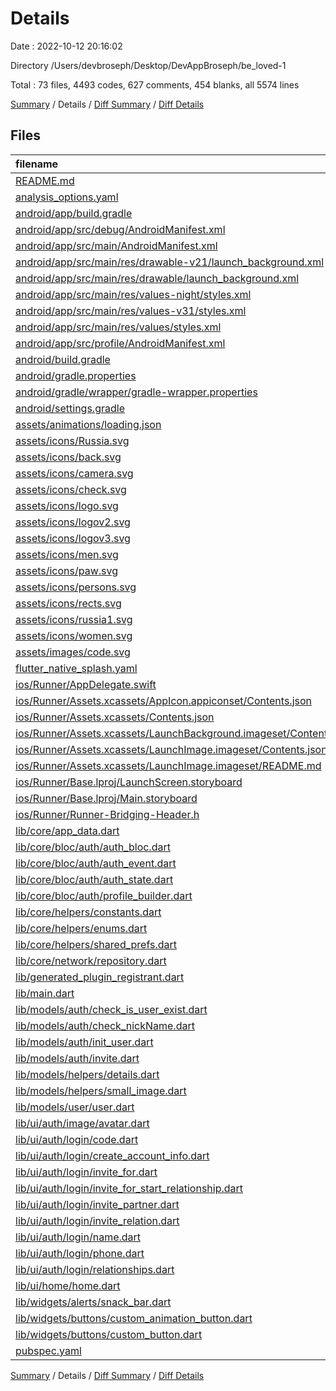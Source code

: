 # Details

Date : 2022-10-12 20:16:02

Directory /Users/devbroseph/Desktop/DevAppBroseph/be_loved-1

Total : 73 files,  4493 codes, 627 comments, 454 blanks, all 5574 lines

[Summary](results.md) / Details / [Diff Summary](diff.md) / [Diff Details](diff-details.md)

## Files
| filename | language | code | comment | blank | total |
| :--- | :--- | ---: | ---: | ---: | ---: |
| [README.md](/README.md) | Markdown | 10 | 0 | 7 | 17 |
| [analysis_options.yaml](/analysis_options.yaml) | YAML | 3 | 23 | 4 | 30 |
| [android/app/build.gradle](/android/app/build.gradle) | Groovy | 54 | 5 | 13 | 72 |
| [android/app/src/debug/AndroidManifest.xml](/android/app/src/debug/AndroidManifest.xml) | XML | 4 | 4 | 1 | 9 |
| [android/app/src/main/AndroidManifest.xml](/android/app/src/main/AndroidManifest.xml) | XML | 30 | 6 | 3 | 39 |
| [android/app/src/main/res/drawable-v21/launch_background.xml](/android/app/src/main/res/drawable-v21/launch_background.xml) | XML | 9 | 0 | 1 | 10 |
| [android/app/src/main/res/drawable/launch_background.xml](/android/app/src/main/res/drawable/launch_background.xml) | XML | 9 | 0 | 1 | 10 |
| [android/app/src/main/res/values-night/styles.xml](/android/app/src/main/res/values-night/styles.xml) | XML | 9 | 9 | 1 | 19 |
| [android/app/src/main/res/values-v31/styles.xml](/android/app/src/main/res/values-v31/styles.xml) | XML | 13 | 7 | 1 | 21 |
| [android/app/src/main/res/values/styles.xml](/android/app/src/main/res/values/styles.xml) | XML | 12 | 9 | 1 | 22 |
| [android/app/src/profile/AndroidManifest.xml](/android/app/src/profile/AndroidManifest.xml) | XML | 4 | 4 | 1 | 9 |
| [android/build.gradle](/android/build.gradle) | Groovy | 27 | 0 | 5 | 32 |
| [android/gradle.properties](/android/gradle.properties) | Properties | 3 | 0 | 1 | 4 |
| [android/gradle/wrapper/gradle-wrapper.properties](/android/gradle/wrapper/gradle-wrapper.properties) | Properties | 5 | 0 | 1 | 6 |
| [android/settings.gradle](/android/settings.gradle) | Groovy | 8 | 0 | 4 | 12 |
| [assets/animations/loading.json](/assets/animations/loading.json) | JSON | 1 | 0 | 0 | 1 |
| [assets/icons/Russia.svg](/assets/icons/Russia.svg) | XML | 17 | 0 | 1 | 18 |
| [assets/icons/back.svg](/assets/icons/back.svg) | XML | 3 | 0 | 1 | 4 |
| [assets/icons/camera.svg](/assets/icons/camera.svg) | XML | 3 | 0 | 1 | 4 |
| [assets/icons/check.svg](/assets/icons/check.svg) | XML | 11 | 0 | 1 | 12 |
| [assets/icons/logo.svg](/assets/icons/logo.svg) | XML | 4 | 0 | 1 | 5 |
| [assets/icons/logov2.svg](/assets/icons/logov2.svg) | XML | 4 | 0 | 1 | 5 |
| [assets/icons/logov3.svg](/assets/icons/logov3.svg) | XML | 4 | 0 | 1 | 5 |
| [assets/icons/men.svg](/assets/icons/men.svg) | XML | 3 | 0 | 1 | 4 |
| [assets/icons/paw.svg](/assets/icons/paw.svg) | XML | 3 | 0 | 1 | 4 |
| [assets/icons/persons.svg](/assets/icons/persons.svg) | XML | 3 | 0 | 1 | 4 |
| [assets/icons/rects.svg](/assets/icons/rects.svg) | XML | 3 | 0 | 1 | 4 |
| [assets/icons/russia1.svg](/assets/icons/russia1.svg) | XML | 10 | 0 | 1 | 11 |
| [assets/icons/women.svg](/assets/icons/women.svg) | XML | 3 | 0 | 1 | 4 |
| [assets/images/code.svg](/assets/images/code.svg) | XML | 10 | 0 | 1 | 11 |
| [flutter_native_splash.yaml](/flutter_native_splash.yaml) | YAML | 5 | 110 | 17 | 132 |
| [ios/Runner/AppDelegate.swift](/ios/Runner/AppDelegate.swift) | Swift | 12 | 0 | 2 | 14 |
| [ios/Runner/Assets.xcassets/AppIcon.appiconset/Contents.json](/ios/Runner/Assets.xcassets/AppIcon.appiconset/Contents.json) | JSON | 80 | 0 | 1 | 81 |
| [ios/Runner/Assets.xcassets/Contents.json](/ios/Runner/Assets.xcassets/Contents.json) | JSON | 6 | 0 | 1 | 7 |
| [ios/Runner/Assets.xcassets/LaunchBackground.imageset/Contents.json](/ios/Runner/Assets.xcassets/LaunchBackground.imageset/Contents.json) | JSON | 21 | 0 | 1 | 22 |
| [ios/Runner/Assets.xcassets/LaunchImage.imageset/Contents.json](/ios/Runner/Assets.xcassets/LaunchImage.imageset/Contents.json) | JSON | 23 | 0 | 1 | 24 |
| [ios/Runner/Assets.xcassets/LaunchImage.imageset/README.md](/ios/Runner/Assets.xcassets/LaunchImage.imageset/README.md) | Markdown | 3 | 0 | 2 | 5 |
| [ios/Runner/Base.lproj/LaunchScreen.storyboard](/ios/Runner/Base.lproj/LaunchScreen.storyboard) | XML | 43 | 1 | 1 | 45 |
| [ios/Runner/Base.lproj/Main.storyboard](/ios/Runner/Base.lproj/Main.storyboard) | XML | 25 | 1 | 1 | 27 |
| [ios/Runner/Runner-Bridging-Header.h](/ios/Runner/Runner-Bridging-Header.h) | C++ | 1 | 0 | 1 | 2 |
| [lib/core/app_data.dart](/lib/core/app_data.dart) | Dart | 0 | 48 | 15 | 63 |
| [lib/core/bloc/auth/auth_bloc.dart](/lib/core/bloc/auth/auth_bloc.dart) | Dart | 284 | 9 | 32 | 325 |
| [lib/core/bloc/auth/auth_event.dart](/lib/core/bloc/auth/auth_event.dart) | Dart | 43 | 0 | 24 | 67 |
| [lib/core/bloc/auth/auth_state.dart](/lib/core/bloc/auth/auth_state.dart) | Dart | 70 | 0 | 44 | 114 |
| [lib/core/bloc/auth/profile_builder.dart](/lib/core/bloc/auth/profile_builder.dart) | Dart | 0 | 0 | 1 | 1 |
| [lib/core/helpers/constants.dart](/lib/core/helpers/constants.dart) | Dart | 4 | 0 | 4 | 8 |
| [lib/core/helpers/enums.dart](/lib/core/helpers/enums.dart) | Dart | 4 | 0 | 1 | 5 |
| [lib/core/helpers/shared_prefs.dart](/lib/core/helpers/shared_prefs.dart) | Dart | 31 | 1 | 7 | 39 |
| [lib/core/network/repository.dart](/lib/core/network/repository.dart) | Dart | 239 | 155 | 26 | 420 |
| [lib/generated_plugin_registrant.dart](/lib/generated_plugin_registrant.dart) | Dart | 6 | 7 | 5 | 18 |
| [lib/main.dart](/lib/main.dart) | Dart | 53 | 17 | 5 | 75 |
| [lib/models/auth/check_is_user_exist.dart](/lib/models/auth/check_is_user_exist.dart) | Dart | 22 | 0 | 7 | 29 |
| [lib/models/auth/check_nickName.dart](/lib/models/auth/check_nickName.dart) | Dart | 15 | 0 | 7 | 22 |
| [lib/models/auth/init_user.dart](/lib/models/auth/init_user.dart) | Dart | 16 | 3 | 8 | 27 |
| [lib/models/auth/invite.dart](/lib/models/auth/invite.dart) | Dart | 20 | 3 | 8 | 31 |
| [lib/models/helpers/details.dart](/lib/models/helpers/details.dart) | Dart | 13 | 0 | 4 | 17 |
| [lib/models/helpers/small_image.dart](/lib/models/helpers/small_image.dart) | Dart | 5 | 0 | 2 | 7 |
| [lib/models/user/user.dart](/lib/models/user/user.dart) | Dart | 54 | 3 | 12 | 69 |
| [lib/ui/auth/image/avatar.dart](/lib/ui/auth/image/avatar.dart) | Dart | 440 | 15 | 12 | 467 |
| [lib/ui/auth/login/code.dart](/lib/ui/auth/login/code.dart) | Dart | 267 | 10 | 14 | 291 |
| [lib/ui/auth/login/create_account_info.dart](/lib/ui/auth/login/create_account_info.dart) | Dart | 40 | 0 | 6 | 46 |
| [lib/ui/auth/login/invite_for.dart](/lib/ui/auth/login/invite_for.dart) | Dart | 451 | 10 | 13 | 474 |
| [lib/ui/auth/login/invite_for_start_relationship.dart](/lib/ui/auth/login/invite_for_start_relationship.dart) | Dart | 46 | 0 | 7 | 53 |
| [lib/ui/auth/login/invite_partner.dart](/lib/ui/auth/login/invite_partner.dart) | Dart | 609 | 99 | 24 | 732 |
| [lib/ui/auth/login/invite_relation.dart](/lib/ui/auth/login/invite_relation.dart) | Dart | 56 | 1 | 7 | 64 |
| [lib/ui/auth/login/name.dart](/lib/ui/auth/login/name.dart) | Dart | 231 | 12 | 8 | 251 |
| [lib/ui/auth/login/phone.dart](/lib/ui/auth/login/phone.dart) | Dart | 220 | 15 | 14 | 249 |
| [lib/ui/auth/login/relationships.dart](/lib/ui/auth/login/relationships.dart) | Dart | 289 | 0 | 8 | 297 |
| [lib/ui/home/home.dart](/lib/ui/home/home.dart) | Dart | 46 | 0 | 3 | 49 |
| [lib/widgets/alerts/snack_bar.dart](/lib/widgets/alerts/snack_bar.dart) | Dart | 87 | 1 | 9 | 97 |
| [lib/widgets/buttons/custom_animation_button.dart](/lib/widgets/buttons/custom_animation_button.dart) | Dart | 128 | 19 | 10 | 157 |
| [lib/widgets/buttons/custom_button.dart](/lib/widgets/buttons/custom_button.dart) | Dart | 164 | 0 | 8 | 172 |
| [pubspec.yaml](/pubspec.yaml) | YAML | 39 | 20 | 12 | 71 |

[Summary](results.md) / Details / [Diff Summary](diff.md) / [Diff Details](diff-details.md)